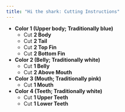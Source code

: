 ```yaml
---
title: "Hi the shark: Cutting Instructions"
---
```


- **Color 1 (Upper body; Traditionally blue)**
  - Cut **2 Body**
  - Cut **2 Tail**
  - Cut **2 Top Fin**
  - Cut **2 Bottom Fin**
- **Color 2 (Belly; Traditionally white)**
  - Cut **1 Belly**
  - Cut **2 Above Mouth**
- **Color 3 (Mouth; Traditionally pink)**
  - Cut **1 Mouth**
- **Color 4 (Teeth; Traditionally white)**
  - Cut **1 Upper Teeth**
  - Cut **1 Lower Teeth**
